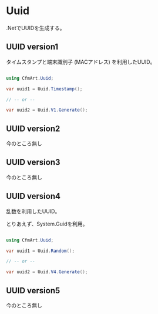 Uuid
==

.NetでUUIDを生成する。

## UUID version1
タイムスタンプと端末識別子 (MACアドレス) を利用したUUID。

```cs:v1usage.cs

using CfmArt.Uuid;

var uuid1 = Uuid.Timestamp();

// -- or --

var uuid2 = Uuid.V1.Generate();

```

## UUID version2
今のところ無し

## UUID version3
今のところ無し

## UUID version4
乱数を利用したUUID。

とりあえず、System.Guidを利用。

```cs:v4usage.cs

using CfmArt.Uuid;

var uuid1 = Uuid.Random();

// -- or --

var uuid2 = Uuid.V4.Generate();

```

## UUID version5
今のところ無し
